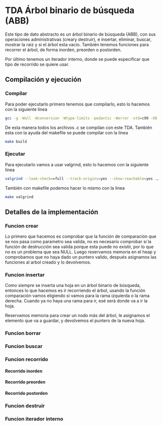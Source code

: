 # TDA Árbol binario de búsqueda (ABB)

Este tipo de dato abstracto es un árbol binario de búsqueda (ABB), con sus operaciones administrativas (creary destruir), e insertar, eliminar, buscar, mostrar la raiz y si el árbol esta vacio. También tenemos funciones para recorrer el árbol, de forma inorden, preorden o postorden.

Por último tenemos un iterador interno, donde se puede especificar que tipo de recorrido se quiere usar.

## Compilación y ejecución

### Compilar
    
Para poder ejecutarlo primero tenemos que compilarlo, esto lo hacemos con la siguiente linea
``` bash
gcc -g -Wall -Wconversion -Wtype-limits -pedantic -Werror -std=c99 -O0 *.c -o abb 
```
De esta manera todos los archivos .c se compilan con este TDA. También esta con la ayuda del makefile se puede compilar con la linea
``` bash
make build
```
    
### Ejecutar

Para ejecutarlo vamos a usar valgrind, esto lo hacemos con la siguiente linea
``` bash
valgrind --leak-check==full --track-origins=yes --show-reachable=yes ./abb
```
También con makefile podemos hacer lo mismo con la linea
``` bash
make valgrind
```


## Detalles de la implementación

### Funcion crear
Lo primero que hacemos es comprobar que la función de comparación que se nos pasa como parametro sea valida, no es necesario comprobar si la función de destrucción sea valida porque esta puede no existir, por lo que no es un problema que sea NULL.
Luego reservamos memoria en el heap y comprobamos que no haya dado un puntero valido, después asignamos las funciones al arbol creado y lo devolvemos.

### Funcion insertar
Como siempre se inserta una hoja en un árbol binario de búsqueda, entonces lo que hacemos es ir recorriendo el árbol, usando la función comparación vamos eligiendo si vamos para la rama izquierda o la rama derecha. Cuando ya no haya una rama para ir, esé será donde va a ir la hoja.

Reservamos memoria para crear un nodo más del árbol, le asignamos el elemento que va a guardar, y devolvemos el puntero de la nueva hoja.

### Funcion borrar

### Funcion buscar

### Funcion recorrido

#### Recorrido inorden 

#### Recorrido preorden 

#### Recorrido postorden 

### Funcion destruir

### Funcion iterador interno
